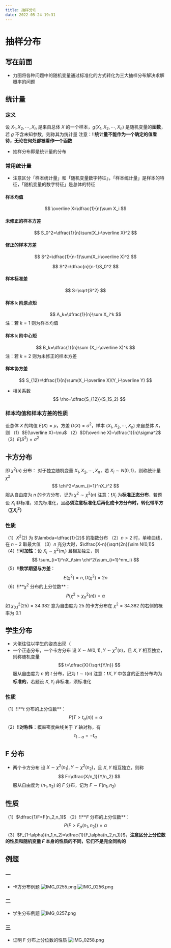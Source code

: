 ```yaml
---
title: 抽样分布
date: 2022-05-24 19:31
---
```

# 抽样分布
## 写在前面
* 力图将各种问题中的随机变量通过标准化的方式转化为三大抽样分布解决求解概率的问题
## 统计量
### 定义
设 $X_1,X_2,\cdots,X_n$ 是来自总体 $X$ 的一个样本，$g(X_1,X_2,\cdots,X_n)$ 是随机变量的**函数**，若 $g$ 不含未知参数，则称其为统计量
注意：‼️**统计量不能作为一个确定的值看待，无论在何处都被看作一个函数**
* 抽样分布即是统计量的分布
### 常用统计量
* 注意区分「样本统计量」和「随机变量数字特征」，「样本统计量」是样本的特征，「随机变量的数字特征」是总体的特征
#### 样本均值
$$
\overline X=\dfrac{1}{n}\sum X_i
$$
#### 未修正的样本方差
$$
S_0^2=\dfrac{1}{n}\sum(X_i-\overline X)^2
$$
#### 修正的样本方差
$$
S^2=\dfrac{1}{n-1}\sum(X_i-\overline X)^2
$$

$$
S^2=\dfrac{n}{n-1}S_0^2
$$
#### 样本标准差
$$
S=\sqrt{S^2}
$$
#### 样本 k 阶原点矩
$$
A_k=\dfrac{1}{n}\sum X_i^k
$$
注：若 $k=1$ 则为样本均值
#### 样本 k 阶中心矩
$$
B_k=\dfrac{1}{n}\sum (X_i-\overline X)^k
$$
注：若 $k=2$ 则为未修正的样本方差
#### 样本协方差
$$
S_{12}=\dfrac{1}{n}\sum(X_i-\overline X)(Y_i-\overline Y)
$$
* 相关系数
$$
\rho=\dfrac{S_{12}}{S_1S_2}
$$
### 样本均值和样本方差的性质
设总体 $X$ 的均值 $E(X)=\mu$，方差 $D(X)=\sigma^2$，样本 $(X_1,X_2,\cdots,X_n)$ 来自总体 $X$，则
（1）$E(\overline X)=\mu$
（2）$D(\overline X)=\dfrac{1}{n}\sigma^2$
（3）$E(S^2)=\sigma^2$
## 卡方分布
即 $\chi^2(n)$ 分布：
对于独立随机变量 $X_1,X_2,\cdots,X_n$，若 $X_i\sim N(0,1)$，则称统计量 $\chi^2$
$$
\chi^2=\sum_{i=1}^nX_i^2
$$
服从自由度为 $n$ 的卡方分布，记为 $\chi^2\sim\chi^2(n)$
注意：❗️$X_i$ 为**标准正态分布**，若题设 $X_i$ 非标准，须先标准化，且**必须注意标准化后再化成卡方分布时，转化带平方（$\sum X_i^2$）**
### 性质
（1）$X^2(2)$ 为 $\lambda=\dfrac{1}{2}$ 的指数分布
（2）$n>2$ 时，单峰曲线，在 $n-2$ 取最大值
（3）$n$ 充分大时，$\dfrac{X-n}{\sqrt{2n}}\sim N(0,1)$
（4）‼️**可加性**：设 $X_i\sim \chi^2(m_i)$ 且相互独立，则
$$
\sum_{i=1}^nX_i\sim \chi^2(\sum_{i=1}^nm_i)
$$
（5）‼️**数学期望与方差**：
$$
E(\chi^2)=n,D(\chi^2)=2n
$$
（6）‼️**$\chi^2$ 分布的上分位数**：
$$
P(\chi^2>\chi_\alpha^2(n))=\alpha
$$
如 $\chi^2_{0.1}(25)=34.382$ 意为自由度为 $25$ 的卡方分布在 $\chi^2=34.382$ 的右侧的概率为 $0.1$
## 学生分布
* 大佬往往以学生的姿态出现（
* 一个正态分布，一个卡方分布
设 $X\sim N(0,1),Y\sim\chi^2(n)$，且 $X,Y$ 相互独立，则称随机变量
$$
t=\dfrac{X}{\sqrt{Y/n}}
$$
服从自由度为 $n$ 的 $t$ 分布，记为 $t\sim t(n)$
注意：❗️$X,Y$ 中包含的正态分布均为**标准的**，若题设 $X,Y_i$ 非标准，须标准化
### 性质
（1）‼️**$t$ 分布的上分位数**：
$$
P(T>t_\alpha(n))=\alpha
$$
（2）‼️**对称性**：概率密度曲线关于 $Y$ 轴对称，有
$$
t_{1-\alpha}=-t_\alpha
$$
## F 分布
* 两个卡方分布
设 $X\sim \chi^2(n_1),Y\sim\chi^2(n_2)$，且 $X,Y$ 相互独立，则称
$$
F=\dfrac{X/n_1}{Y/n_2}
$$
服从自由度为 $(n_1,n_2)$ 的 $F$ 分布，记为 $F\sim F(n_1,n_2)$
## 性质
（1）$\dfrac{1}F=F(n_2,n_1)$
（2）‼️**$F$ 分布的上分位数**：
$$
P(F>F_\alpha(n_1,n_2))=\alpha
$$
（3）$F_{1-\alpha}(n_1,n_2)=\dfrac{1}{F_\alpha(n_2,n_1)}$，**注意区分上分位数的性质和随机变量 $F$ 本身的性质的不同，它们不是完全同构的**
## 例题
### 一
* 卡方分布例题
![IMG_0255.png](http://image.tjzfile.xyz/images/2022/06/27/IMG_0255.png)
![IMG_0256.png](http://image.tjzfile.xyz/images/2022/06/27/IMG_0256.png)
### 二
* 学生分布例题
![IMG_0257.png](http://image.tjzfile.xyz/images/2022/06/27/IMG_0257.png)
### 三
* 证明 F 分布上分位数的性质
![IMG_0258.png](http://image.tjzfile.xyz/images/2022/06/27/IMG_0258.png)
